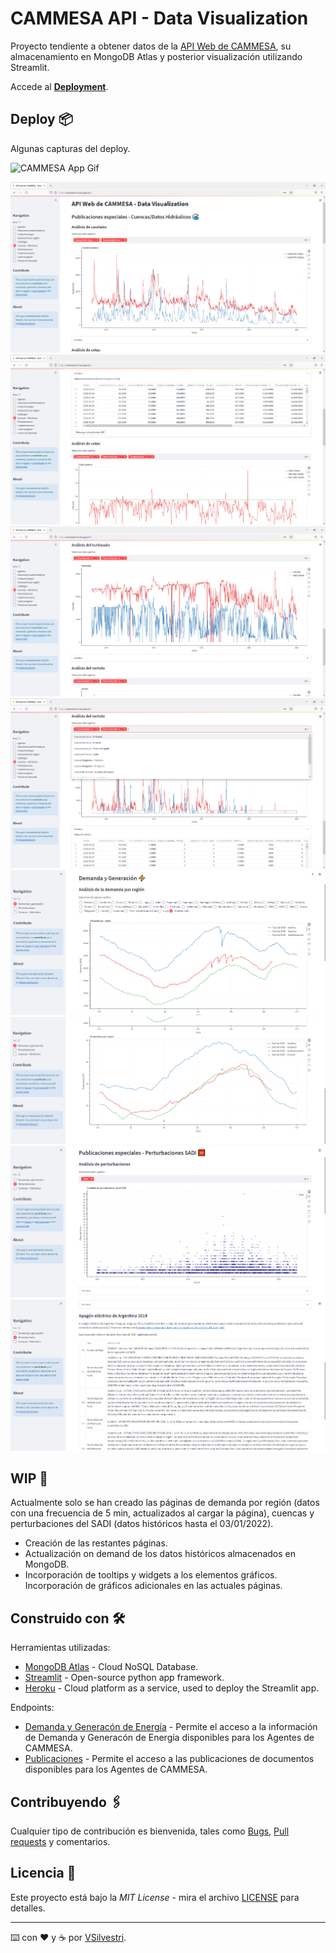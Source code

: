 # CAMMESA API - Data Visualization

Proyecto tendiente a obtener datos de la [API Web de CAMMESA](https://microfe.cammesa.com/static-content/CammesaWeb/download-manager-files/Api/Documentacion%20API%20Web.pdf), su almacenamiento en MongoDB Atlas y posterior visualización utilizando Streamlit.

Accede al **[Deployment](https://cammesa.herokuapp.com/)**.


## Deploy 📦

Algunas capturas del deploy.

![CAMMESA App Gif](https://github.com/ValentinSilvestri/cammesa/blob/master/assets/Streamlit_app.gif?raw=true)

![CAMMESA App Screnshot 1](https://github.com/ValentinSilvestri/cammesa/blob/master/assets/Screenshot_1.png?raw=true)
![CAMMESA App Screnshot 1](https://github.com/ValentinSilvestri/cammesa/blob/master/assets/Screenshot_2.png?raw=true)
![CAMMESA App Screnshot 1](https://github.com/ValentinSilvestri/cammesa/blob/master/assets/Screenshot_3.png?raw=true)
![CAMMESA App Screnshot 1](https://github.com/ValentinSilvestri/cammesa/blob/master/assets/Screenshot_4.png?raw=true)
![CAMMESA App Screnshot 1](https://github.com/ValentinSilvestri/cammesa/blob/master/assets/Screenshot_5.png?raw=true)
![CAMMESA App Screnshot 1](https://github.com/ValentinSilvestri/cammesa/blob/master/assets/Screenshot_6.png?raw=true)
![CAMMESA App Screnshot 1](https://github.com/ValentinSilvestri/cammesa/blob/master/assets/Screenshot_7.png?raw=true)
![CAMMESA App Screnshot 1](https://github.com/ValentinSilvestri/cammesa/blob/master/assets/Screenshot_8.png?raw=true)


## WIP 🔧

Actualmente solo se han creado las páginas de demanda por región (datos con una frecuencia de 5 min, actualizados al cargar la página), cuencas y perturbaciones del SADI (datos históricos hasta el 03/01/2022).

* Creación de las restantes páginas.
* Actualización on demand de los datos históricos almacenados en MongoDB.
* Incorporación de tooltips y widgets a los elementos gráficos. Incorporación de gráficos adicionales en las actuales páginas.


## Construido con 🛠️

Herramientas utilizadas:

* [MongoDB Atlas](https://www.mongodb.com/atlas) - Cloud NoSQL Database.
* [Streamlit](https://docs.streamlit.io/) - Open-source python app framework.
* [Heroku](https://www.heroku.com/) - Cloud platform as a service, used to deploy the Streamlit app.

Endpoints:
* [Demanda y Generacón de Energía](https://api.cammesa.com/demanda-svc/swagger-ui.html) - Permite el acceso a la información de Demanda y Generacón de Energía disponibles para los Agentes de CAMMESA.
* [Publicaciones](https://api.cammesa.com/pub-svc/swagger-ui.html) - Permite el acceso a las publicaciones de documentos disponibles para los Agentes de CAMMESA.


## Contribuyendo 🖇️

Cualquier tipo de contribución es bienvenida, tales como [Bugs](https://github.com/ValentinSilvestri/cammesa/issues), [Pull requests](https://github.com/ValentinSilvestri/cammesa/pulls) y comentarios.


## Licencia 📄

Este proyecto está bajo la _MIT License_ - mira el archivo [LICENSE](LICENSE) para detalles.

---
⌨️ con ❤️ y ☕ por [VSilvestri](https://www.linkedin.com/in/valentinsilvestri/).